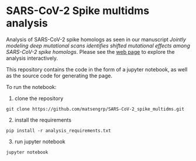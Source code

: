 # SARS-CoV-2 Spike multidms analysis

Analysis of SARS-CoV-2 spike homologs as seen in our manuscript 
_Jointly modeling deep mutational scans identifies shifted mutational effects among SARS-CoV-2 spike homologs_.
Please see the 
[web page](https://matsengrp.github.io/SARS-CoV-2_spike_multidms/)
to explore the analysis interactively.

This repository contains the code in the form of a jupyter notebook,
as well as the source code for generating the page.

To run the notebook:
1. clone the repository 
```
git clone https://github.com/matsengrp/SARS-CoV-2_spike_multidms.git
```
2. install the requirements
```
pip install -r analysis_requirements.txt
```
3. run jupyter notebook
```
jupyter notebook
```
